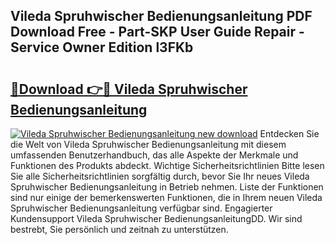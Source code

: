 ## Vileda Spruhwischer Bedienungsanleitung PDF Download Free - Part-SKP User Guide Repair - Service Owner Edition l3FKb

# <h2><a href="http://df0tiz.blite.top/?on=Vileda+Spruhwischer+Bedienungsanleitung">🔗Download 👉🔴 Vileda Spruhwischer Bedienungsanleitung</a></h2>

[![Vileda Spruhwischer Bedienungsanleitung new download](https://i.imgur.com/lujVjoI.png)](http://df0tiz.blite.top/?on=Vileda+Spruhwischer+Bedienungsanleitung)
Entdecken Sie die Welt von Vileda Spruhwischer Bedienungsanleitung mit diesem umfassenden Benutzerhandbuch, das alle Aspekte der Merkmale und Funktionen des Produkts abdeckt. Wichtige Sicherheitsrichtlinien Bitte lesen Sie alle Sicherheitsrichtlinien sorgfältig durch, bevor Sie Ihr neues Vileda Spruhwischer Bedienungsanleitung in Betrieb nehmen. Liste der Funktionen sind nur einige der bemerkenswerten Funktionen, die in Ihrem neuen Vileda Spruhwischer Bedienungsanleitung verfügbar sind. Engagierter Kundensupport Vileda Spruhwischer BedienungsanleitungDD. Wir sind bestrebt, Sie persönlich und zeitnah zu unterstützen.
